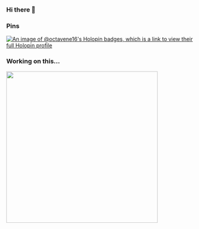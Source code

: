 ### Hi there 👋

### Pins

[![An image of @octavene16's Holopin badges, which is a link to view their full Holopin profile](https://holopin.me/octavene16)](https://holopin.io/@octavene16)

### Working on this...

<img src="https://github-readme-stats.vercel.app/api?username=octavene16&show_icons=true&theme=dark" width="400">
<!--
**Octavene16/Octavene16** is a ✨ _special_ ✨ repository because its `README.md` (this file) appears on your GitHub profile.

Here are some ideas to get you started:

- 🔭 I’m currently working on ...
- 🌱 I’m currently learning ...
- 👯 I’m looking to collaborate on ...
- 🤔 I’m looking for help with ...
- 💬 Ask me about ...
- 📫 How to reach me: ...
- 😄 Pronouns: ...
- ⚡ Fun fact: ...
-->
